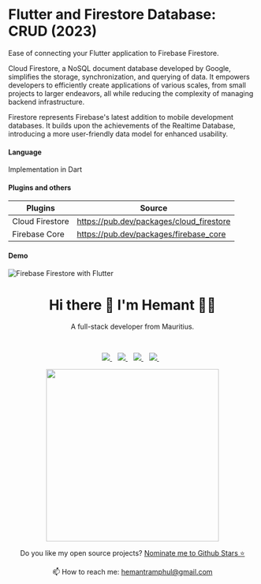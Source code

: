 # Flutter and Firestore Database: CRUD (2023)

Ease of connecting your Flutter application to Firebase Firestore.

Cloud Firestore, a NoSQL document database developed by Google, simplifies the storage, synchronization, and querying of data. It empowers developers to efficiently create applications of various scales, from small projects to larger endeavors, all while reducing the complexity of managing backend infrastructure.

Firestore represents Firebase's latest addition to mobile development databases. It builds upon the achievements of the Realtime Database, introducing a more user-friendly data model for enhanced usability.

#### Language

Implementation in Dart

#### Plugins and others

| Plugins         | Source                                   |
| --------------- | ---------------------------------------- |
| Cloud Firestore | https://pub.dev/packages/cloud_firestore |
| Firebase Core   | https://pub.dev/packages/firebase_core   |

#### Demo

![Firebase Firestore with Flutter](https://github.com/hemantramphul/flutter_firestore/assets/7212627/2b123522-9038-4d59-b1f0-0548d8fee36f)



<h1 align='center'>
  Hi there 👋 I'm Hemant 👨‍💻
</h1>

<p align='center'>
  A full-stack developer from Mauritius.
</p>
 <br>
<p align='center'>  
  <a href="https://www.linkedin.com/in/hemantramphul/">
    <img src="https://img.shields.io/badge/LinkedIn-0077B5?style=for-the-badge&logo=linkedin&logoColor=white" />
  </a>&nbsp;&nbsp;
  <a href="https://github.com/hemantramphul/">
    <img src="https://img.shields.io/badge/GitHub-100000?style=for-the-badge&logo=github&logoColor=white" />        
  </a>&nbsp;&nbsp;
  <a href="https://stackoverflow.com/users/3537318/hemant-ramphul">
    <img src="https://img.shields.io/badge/Stack_Overflow-FE7A16?style=for-the-badge&logo=stack-overflow&logoColor=white" />        
  </a>&nbsp;&nbsp;  
  <a href="https://www.facebook.com/hramphul/">
    <img src="https://img.shields.io/badge/Facebook-1877F2?style=for-the-badge&logo=facebook&logoColor=white" />        
  </a>&nbsp;&nbsp;  
</p>

<p align='center'>
  <a href="#"><img src="https://github-readme-stats.vercel.app/api?username=hemantramphul&show_icons=true&count_private=true&theme=dark" width="350"></a>
</p>

<p align='center'>
  Do you like my open source projects? <a href='https://stars.github.com/nominate/'>Nominate me to Github Stars ⭐</a>
</p>

<p align='center'>
  📫 How to reach me: <a href='mailto:hemantramphul@gmail.com'>hemantramphul@gmail.com</a>
</p>
